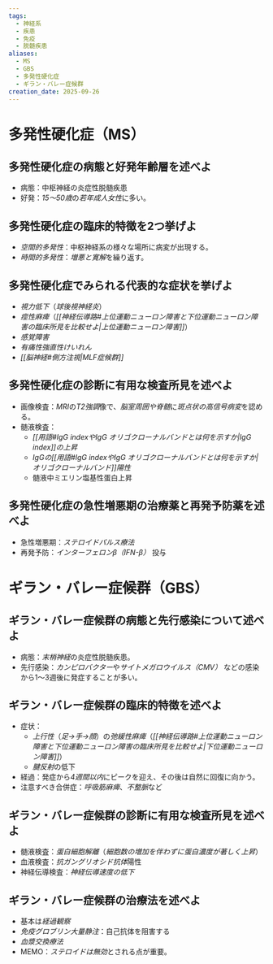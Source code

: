 ```yaml
---
tags:
  - 神経系
  - 疾患
  - 免疫
  - 脱髄疾患
aliases:
  - MS
  - GBS
  - 多発性硬化症
  - ギラン・バレー症候群
creation_date: 2025-09-26
---
```

# 多発性硬化症（MS）

## 多発性硬化症の病態と好発年齢層を述べよ
- 病態：中枢神経の炎症性脱髄疾患
- 好発：*15～50歳*の*若年成人女性*に多い。

## 多発性硬化症の臨床的特徴を2つ挙げよ
- *空間的多発性*：中枢神経系の様々な場所に病変が出現する。
- *時間的多発性*：*増悪と寛解*を繰り返す。

## 多発性硬化症でみられる代表的な症状を挙げよ
- *視力低下*（*球後視神経炎*）
- *痙性麻痺*（*[[神経伝導路#上位運動ニューロン障害と下位運動ニューロン障害の臨床所見を比較せよ|上位運動ニューロン障害]]*）
- *感覚障害*
- *有痛性強直性けいれん*
- *[[脳神経#側方注視|MLF症候群]]*

## 多発性硬化症の診断に有用な検査所見を述べよ
- 画像検査：*MRI*の*T2強調*像で、*脳室周囲や脊髄*に*斑点状の高信号病変*を認める。
- 髄液検査：
	- *[[用語#IgG indexやIgG オリゴクローナルバンドとは何を示すか|IgG index]]の上昇*
	- *IgGの[[用語#IgG indexやIgG オリゴクローナルバンドとは何を示すか|オリゴクローナルバンド]]陽性*
	- 髄液中ミエリン塩基性蛋白上昇

## 多発性硬化症の急性増悪期の治療薬と再発予防薬を述べよ
- 急性増悪期：*ステロイドパルス療法*
- 再発予防：*インターフェロンβ（IFN-β）* 投与

# ギラン・バレー症候群（GBS）

## ギラン・バレー症候群の病態と先行感染について述べよ
- 病態：*末梢神経*の炎症性脱髄疾患。
- 先行感染：*カンピロバクター*や*サイトメガロウイルス（CMV）* などの感染から1～3週後に発症することが多い。

## ギラン・バレー症候群の臨床的特徴を述べよ
- 症状：
	- *上行性*（*足→手→顔*）の*弛緩性麻痺*（*[[神経伝導路#上位運動ニューロン障害と下位運動ニューロン障害の臨床所見を比較せよ|下位運動ニューロン障害]]*）
	- *腱反射*の低下
- 経過：発症から*4週間以内*にピークを迎え、その後は自然に回復に向かう。
- 注意すべき合併症：*呼吸筋麻痺*、*不整脈*など

## ギラン・バレー症候群の診断に有用な検査所見を述べよ
- 髄液検査：*蛋白細胞解離*（*細胞数の増加を伴わずに蛋白濃度が著しく上昇*）
- 血液検査：*抗ガングリオシド抗体*陽性
- 神経伝導検査：*神経伝導速度の低下*

## ギラン・バレー症候群の治療法を述べよ
- 基本は*経過観察*
- *免疫グロブリン大量静注*：自己抗体を阻害する
- *血漿交換療法*
- MEMO：*ステロイドは無効*とされる点が重要。